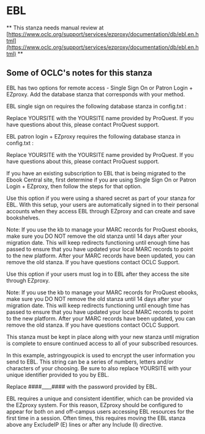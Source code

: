 # EBL
** This stanza needs manual review at [https://www.oclc.org/support/services/ezproxy/documentation/db/ebl.en.html](https://www.oclc.org/support/services/ezproxy/documentation/db/ebl.en.html) **

## Some of OCLC's notes for this stanza

EBL has two options for remote access - Single Sign On or Patron Login + EZproxy. Add the database stanza that corresponds with your method.

EBL single sign on requires the following database stanza in config.txt :

Replace YOURSITE with the YOURSITE name provided by ProQuest. If you have questions about this, please contact ProQuest support.

EBL patron login + EZproxy requires the following database stanza in config.txt :

Replace YOURSITE with the YOURSITE name provided by ProQuest. If you have questions about this, please contact ProQuest support.

If you have an existing subscription to EBL that is being migrated to the Ebook Central site, first determine if you are using Single Sign On or Patron Login + EZproxy, then follow the steps for that option.

Use this option if you were using a shared secret as part of your stanza for EBL. With this setup, your users are automatically signed in to their personal accounts when they access EBL through EZproxy and can create and save bookshelves.

Note: If you use the kb to manage your MARC records for ProQuest ebooks, make sure you DO NOT remove the old stanza until 14 days after your migration date. This will keep redirects functioning until enough time has passed to ensure that you have updated your local MARC records to point to the new platform. After your MARC records have been updated, you can remove the old stanza. If you have questions contact OCLC Support.

Use this option if your users must log in to EBL after they access the site through EZproxy.

Note: If you use the kb to manage your MARC records for ProQuest ebooks, make sure you DO NOT remove the old stanza until 14 days after your migration date. This will keep redirects functioning until enough time has passed to ensure that you have updated your local MARC records to point to the new platform. After your MARC records have been updated, you can remove the old stanza. If you have questions contact OCLC Support.

This stanza must be kept in place along with your new stanza until migration is complete to ensure continued access to all of your subscribed resources.

In this example, astringyoupick is used to encrypt the user information you send to EBL. This string can be a series of numbers, letters and/or characters of your choosing. Be sure to also replace YOURSITE with your unique identifier provided to you by EBL.

Replace ####____#### with the password provided by EBL.

EBL requires a unique and consistent identifier, which can be provided via the EZproxy system. For this reason, EZproxy should be configured to appear for both on and off-campus users accessing EBL resources for the first time in a session. Often times, this requires moving the EBL stanza above any ExcludeIP (E) lines or after any Include (I) directive.

